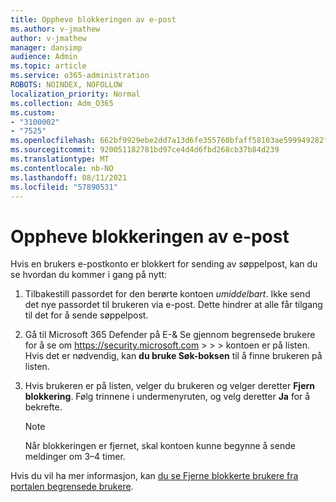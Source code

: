 ```yaml
---
title: Oppheve blokkeringen av e-post
ms.author: v-jmathew
author: v-jmathew
manager: dansimp
audience: Admin
ms.topic: article
ms.service: o365-administration
ROBOTS: NOINDEX, NOFOLLOW
localization_priority: Normal
ms.collection: Adm_O365
ms.custom:
- "3100002"
- "7525"
ms.openlocfilehash: 662bf9929ebe2dd7a13d6fe355760bfaff58103ae599949282f86da4b7e2a8e7
ms.sourcegitcommit: 920051182781bd97ce4d4d6fbd268cb37b84d239
ms.translationtype: MT
ms.contentlocale: nb-NO
ms.lasthandoff: 08/11/2021
ms.locfileid: "57890531"
---
```

# <a name="unblock-email"></a>Oppheve blokkeringen av e-post

Hvis en brukers e-postkonto er blokkert for sending av søppelpost, kan du se hvordan du kommer i gang på nytt:

1. Tilbakestill passordet for den berørte kontoen *umiddelbart*. Ikke send det nye passordet til brukeren via e-post. Dette hindrer at alle får tilgang til det for å sende søppelpost.
2. Gå til Microsoft 365 Defender på E-& Se gjennom begrensede brukere for å se om <https://security.microsoft.com> \>  \>  \>  kontoen er på listen. Hvis det er nødvendig, kan **du bruke Søk-boksen** til å finne brukeren på listen.
3. Hvis brukeren er på listen, velger du brukeren og velger deretter **Fjern blokkering**. Følg trinnene i undermenyruten, og velg deretter **Ja** for å bekrefte.

   > [!NOTE]
   > Når blokkeringen er fjernet, skal kontoen kunne begynne å sende meldinger om 3–4 timer.

Hvis du vil ha mer informasjon, kan [du se Fjerne blokkerte brukere fra portalen begrensede brukere](https://docs.microsoft.com/microsoft-365/security/office-365-security/removing-user-from-restricted-users-portal-after-spam).
